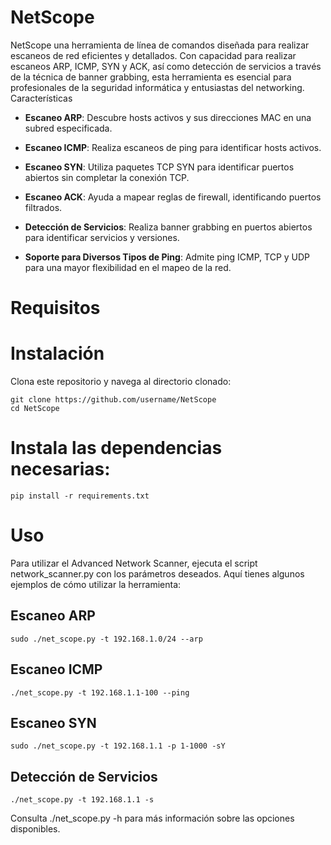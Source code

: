 # NetScope

NetScope una herramienta de línea de comandos diseñada para realizar escaneos de red eficientes y detallados. Con capacidad para realizar escaneos ARP, ICMP, SYN y ACK, así como detección de servicios a través de la técnica de banner grabbing, esta herramienta es esencial para profesionales de la seguridad informática y entusiastas del networking.
Características

- **Escaneo ARP**: Descubre hosts activos y sus direcciones MAC en una subred especificada.

- **Escaneo ICMP**: Realiza escaneos de ping para identificar hosts activos.

- **Escaneo SYN**: Utiliza paquetes TCP SYN para identificar puertos abiertos sin completar la conexión TCP.

- **Escaneo ACK**: Ayuda a mapear reglas de firewall, identificando puertos filtrados.

- **Detección de Servicios**: Realiza banner grabbing en puertos abiertos para identificar servicios y versiones.

- **Soporte para Diversos Tipos de Ping**: Admite ping ICMP, TCP y UDP para una mayor flexibilidad en el mapeo de la red.

# Requisitos


# Instalación

Clona este repositorio y navega al directorio clonado:

```
git clone https://github.com/username/NetScope
cd NetScope
```
# Instala las dependencias necesarias:
```
pip install -r requirements.txt
```
# Uso

Para utilizar el Advanced Network Scanner, ejecuta el script network_scanner.py con los parámetros deseados. Aquí tienes algunos ejemplos de cómo utilizar la herramienta:

## Escaneo ARP

```
sudo ./net_scope.py -t 192.168.1.0/24 --arp
```

## Escaneo ICMP
```
./net_scope.py -t 192.168.1.1-100 --ping
```
## Escaneo SYN
```
sudo ./net_scope.py -t 192.168.1.1 -p 1-1000 -sY
```
## Detección de Servicios
```
./net_scope.py -t 192.168.1.1 -s
```
Consulta ./net_scope.py -h para más información sobre las opciones disponibles.
